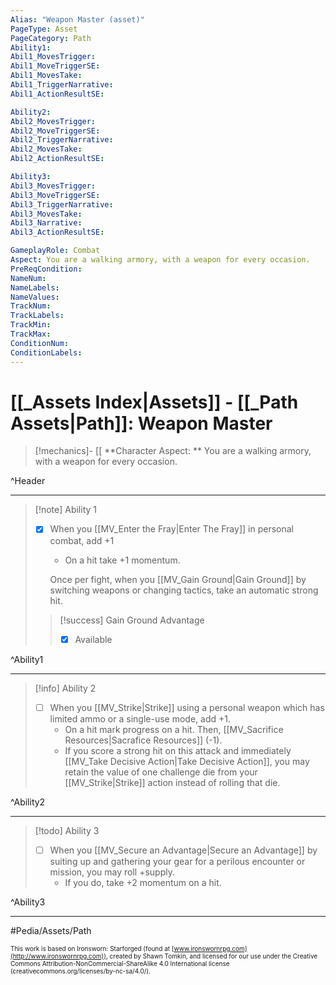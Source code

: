 ```yaml
---
Alias: "Weapon Master (asset)"
PageType: Asset
PageCategory: Path
Ability1:
Abil1_MovesTrigger:
Abil1_MoveTriggerSE:
Abil1_MovesTake:
Abil1_TriggerNarrative:
Abil1_ActionResultSE:

Ability2:
Abil2_MovesTrigger:
Abil2_MoveTriggerSE:
Abil2_TriggerNarrative:
Abil2_MovesTake:
Abil2_ActionResultSE:

Ability3:
Abil3_MovesTrigger:
Abil3_MoveTriggerSE:
Abil3_TriggerNarrative:
Abil3_MovesTake:
Abil3_Narrative:
Abil3_ActionResultSE:

GameplayRole: Combat
Aspect: You are a walking armory, with a weapon for every occasion.
PreReqCondition: 
NameNum:
NameLabels:
NameValues:
TrackNum:
TrackLabels:
TrackMin:
TrackMax:
ConditionNum:
ConditionLabels:
---
```

# [[_Assets Index|Assets]] - [[_Path Assets|Path]]: Weapon Master

> [!mechanics]- [[
> **Character Aspect: ** You are a walking armory, with a weapon for every occasion.

^Header

___
> [!note] Ability 1
> - [x] When you [[MV_Enter the Fray|Enter The Fray]] in personal combat, add +1
> 	- On a hit take +1 momentum. 
> 	
> 	Once per fight, when you [[MV_Gain Ground|Gain Ground]] by switching weapons or changing tactics, take an automatic strong hit.
> > [!success] Gain Ground Advantage
> > - [x] Available

^Ability1

___
> [!info] Ability 2
> - [ ] When you [[MV_Strike|Strike]] using a personal weapon which has limited ammo or a single-use mode, add +1.
> 	- On a hit mark progress on a hit. Then, [[MV_Sacrifice Resources|Sacrafice Resources]] (-1). 
> 	- If you score a strong hit on this attack and immediately [[MV_Take Decisive Action|Take Decisive Action]], you may retain the value of one challenge die from your [[MV_Strike|Strike]] action instead of rolling that die. 

^Ability2

___
> [!todo] Ability 3
> - [ ] When you [[MV_Secure an Advantage|Secure an Advantage]] by suiting up and gathering your gear for a perilous encounter or mission, you may roll +supply.
> 	- If you do, take +2 momentum on a hit.

^Ability3

___

#Pedia/Assets/Path 

<font size=-2>This work is based on Ironsworn: Starforged (found at [www.ironswornrpg.com](http://www.ironswornrpg.com)), created by Shawn Tomkin, and licensed for our use under the Creative Commons Attribution-NonCommercial-ShareAlike 4.0 International license  (creativecommons.org/licenses/by-nc-sa/4.0/).</font>